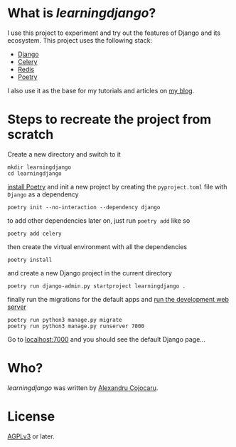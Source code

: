 # What is *learningdjango*?

I use this project to experiment and try out the features of Django and its ecosystem.
This project uses the following stack:

   - [Django](https://www.djangoproject.com/)
   - [Celery](http://www.celeryproject.org/)
   - [Redis](https://redis.io/)
   - [Poetry](https://python-poetry.org/)
    
I also use it as the base for my tutorials and articles on [my blog](https://xojoc.pw/blog/).

# Steps to recreate the project from scratch

Create a new directory and switch to it
```shell script
mkdir learningdjango
cd learningdjango
```

[install Poetry](https://python-poetry.org/docs/#installation) and init a new project by creating the `pyproject.toml` file
with `Django` as a dependency
```shell script
poetry init --no-interaction --dependency django
```
to add other dependencies later on, just run `poetry add` like so
```shell script
poetry add celery
```
then create the virtual environment with all the dependencies
```shell script
poetry install
```

and create a new Django project in the current directory
```shell script
poetry run django-admin.py startproject learningdjango .
```

finally run the migrations for the default apps and [run the development web server](https://docs.djangoproject.com/en/dev/ref/django-admin/#runserver)
```shell script
poetry run python3 manage.py migrate
poetry run python3 manage.py runserver 7000
```

Go to [localhost:7000](http://localhost:7000) and you should see the default Django page...

# Who?

*learningdjango* was written by [Alexandru Cojocaru](https://xojoc.pw).

# License

[AGPLv3](https://www.gnu.org/licenses/agpl-3.0.en.html) or later.


